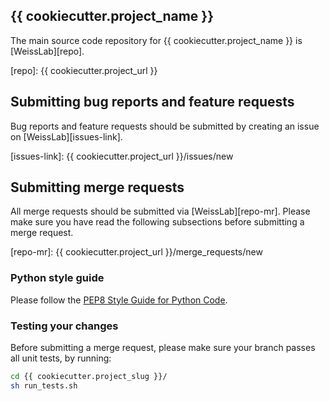 ## {{ cookiecutter.project_name }}

The main source code repository for {{ cookiecutter.project_name }} is [WeissLab][repo].

[repo]: {{ cookiecutter.project_url }}

## Submitting bug reports and feature requests

Bug reports and feature requests should be submitted by creating an issue on [WeissLab][issues-link].

[issues-link]: {{ cookiecutter.project_url }}/issues/new


## Submitting merge requests

All merge requests should be submitted via [WeissLab][repo-mr].
Please make sure you have read the following subsections before submitting a merge request.

[repo-mr]: {{ cookiecutter.project_url }}/merge_requests/new


### Python style guide

Please follow the [PEP8 Style Guide for Python Code][pep8].

[pep8]: https://www.python.org/dev/peps/pep-0008/


### Testing your changes

Before submitting a merge request, please make sure your branch passes all
unit tests, by running:

``` sh
cd {{ cookiecutter.project_slug }}/
sh run_tests.sh
```
